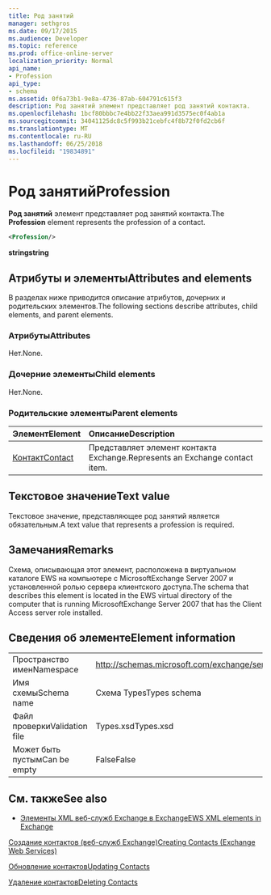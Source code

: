 ```yaml
---
title: Род занятий
manager: sethgros
ms.date: 09/17/2015
ms.audience: Developer
ms.topic: reference
ms.prod: office-online-server
localization_priority: Normal
api_name:
- Profession
api_type:
- schema
ms.assetid: 0f6a73b1-9e8a-4736-87ab-604791c615f3
description: Род занятий элемент представляет род занятий контакта.
ms.openlocfilehash: 1bcf80bbbc7e4bb22f33aea991d3575ec0f4ab1a
ms.sourcegitcommit: 34041125dc8c5f993b21cebfc4f8b72f0fd2cb6f
ms.translationtype: MT
ms.contentlocale: ru-RU
ms.lasthandoff: 06/25/2018
ms.locfileid: "19834891"
---
```

# <a name="profession"></a><span data-ttu-id="07aed-103">Род занятий</span><span class="sxs-lookup"><span data-stu-id="07aed-103">Profession</span></span>

<span data-ttu-id="07aed-104">**Род занятий** элемент представляет род занятий контакта.</span><span class="sxs-lookup"><span data-stu-id="07aed-104">The **Profession** element represents the profession of a contact.</span></span> 
  
```xml
<Profession/>
```

 <span data-ttu-id="07aed-105">**string**</span><span class="sxs-lookup"><span data-stu-id="07aed-105">**string**</span></span>
## <a name="attributes-and-elements"></a><span data-ttu-id="07aed-106">Атрибуты и элементы</span><span class="sxs-lookup"><span data-stu-id="07aed-106">Attributes and elements</span></span>

<span data-ttu-id="07aed-107">В разделах ниже приводится описание атрибутов, дочерних и родительских элементов.</span><span class="sxs-lookup"><span data-stu-id="07aed-107">The following sections describe attributes, child elements, and parent elements.</span></span>
  
### <a name="attributes"></a><span data-ttu-id="07aed-108">Атрибуты</span><span class="sxs-lookup"><span data-stu-id="07aed-108">Attributes</span></span>

<span data-ttu-id="07aed-109">Нет.</span><span class="sxs-lookup"><span data-stu-id="07aed-109">None.</span></span>
  
### <a name="child-elements"></a><span data-ttu-id="07aed-110">Дочерние элементы</span><span class="sxs-lookup"><span data-stu-id="07aed-110">Child elements</span></span>

<span data-ttu-id="07aed-111">Нет.</span><span class="sxs-lookup"><span data-stu-id="07aed-111">None.</span></span>
  
### <a name="parent-elements"></a><span data-ttu-id="07aed-112">Родительские элементы</span><span class="sxs-lookup"><span data-stu-id="07aed-112">Parent elements</span></span>

|<span data-ttu-id="07aed-113">**Элемент**</span><span class="sxs-lookup"><span data-stu-id="07aed-113">**Element**</span></span>|<span data-ttu-id="07aed-114">**Описание**</span><span class="sxs-lookup"><span data-stu-id="07aed-114">**Description**</span></span>|
|:-----|:-----|
|[<span data-ttu-id="07aed-115">Контакт</span><span class="sxs-lookup"><span data-stu-id="07aed-115">Contact</span></span>](contact.md) <br/> |<span data-ttu-id="07aed-116">Представляет элемент контакта Exchange.</span><span class="sxs-lookup"><span data-stu-id="07aed-116">Represents an Exchange contact item.</span></span>  <br/> |
   
## <a name="text-value"></a><span data-ttu-id="07aed-117">Текстовое значение</span><span class="sxs-lookup"><span data-stu-id="07aed-117">Text value</span></span>

<span data-ttu-id="07aed-118">Текстовое значение, представляющее род занятий является обязательным.</span><span class="sxs-lookup"><span data-stu-id="07aed-118">A text value that represents a profession is required.</span></span>
  
## <a name="remarks"></a><span data-ttu-id="07aed-119">Замечания</span><span class="sxs-lookup"><span data-stu-id="07aed-119">Remarks</span></span>

<span data-ttu-id="07aed-120">Схема, описывающая этот элемент, расположена в виртуальном каталоге EWS на компьютере с MicrosoftExchange Server 2007 и установленной ролью сервера клиентского доступа.</span><span class="sxs-lookup"><span data-stu-id="07aed-120">The schema that describes this element is located in the EWS virtual directory of the computer that is running MicrosoftExchange Server 2007 that has the Client Access server role installed.</span></span>
  
## <a name="element-information"></a><span data-ttu-id="07aed-121">Сведения об элементе</span><span class="sxs-lookup"><span data-stu-id="07aed-121">Element information</span></span>

|||
|:-----|:-----|
|<span data-ttu-id="07aed-122">Пространство имен</span><span class="sxs-lookup"><span data-stu-id="07aed-122">Namespace</span></span>  <br/> |http://schemas.microsoft.com/exchange/services/2006/types  <br/> |
|<span data-ttu-id="07aed-123">Имя схемы</span><span class="sxs-lookup"><span data-stu-id="07aed-123">Schema name</span></span>  <br/> |<span data-ttu-id="07aed-124">Схема Types</span><span class="sxs-lookup"><span data-stu-id="07aed-124">Types schema</span></span>  <br/> |
|<span data-ttu-id="07aed-125">Файл проверки</span><span class="sxs-lookup"><span data-stu-id="07aed-125">Validation file</span></span>  <br/> |<span data-ttu-id="07aed-126">Types.xsd</span><span class="sxs-lookup"><span data-stu-id="07aed-126">Types.xsd</span></span>  <br/> |
|<span data-ttu-id="07aed-127">Может быть пустым</span><span class="sxs-lookup"><span data-stu-id="07aed-127">Can be empty</span></span>  <br/> |<span data-ttu-id="07aed-128">False</span><span class="sxs-lookup"><span data-stu-id="07aed-128">False</span></span>  <br/> |
   
## <a name="see-also"></a><span data-ttu-id="07aed-129">См. также</span><span class="sxs-lookup"><span data-stu-id="07aed-129">See also</span></span>



- [<span data-ttu-id="07aed-130">Элементы XML веб-служб Exchange в Exchange</span><span class="sxs-lookup"><span data-stu-id="07aed-130">EWS XML elements in Exchange</span></span>](ews-xml-elements-in-exchange.md)


[<span data-ttu-id="07aed-131">Создание контактов (веб-служб Exchange)</span><span class="sxs-lookup"><span data-stu-id="07aed-131">Creating Contacts (Exchange Web Services)</span></span>](http://msdn.microsoft.com/library/4845917e-70d1-481c-bbd7-011ec6571789%28Office.15%29.aspx)
  
[<span data-ttu-id="07aed-132">Обновление контактов</span><span class="sxs-lookup"><span data-stu-id="07aed-132">Updating Contacts</span></span>](http://msdn.microsoft.com/library/9a865953-b94a-4229-b632-2dee433314be%28Office.15%29.aspx)
  
[<span data-ttu-id="07aed-133">Удаление контактов</span><span class="sxs-lookup"><span data-stu-id="07aed-133">Deleting Contacts</span></span>](http://msdn.microsoft.com/library/fcc3dc84-cd3e-455e-a1a7-ae6921c9b588%28Office.15%29.aspx)

